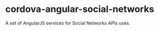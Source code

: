 cordova-angular-social-networks
===============================

A set of AngularJS services for Social Networks APIs uses. 
